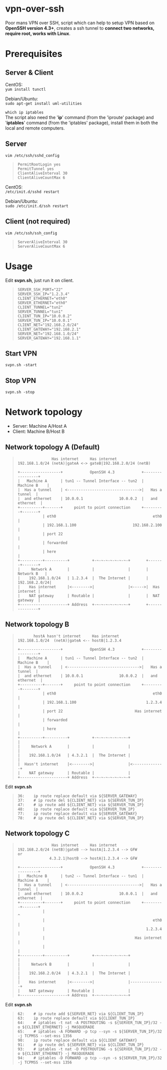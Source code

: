 # vpn-over-ssh
Poor mans VPN over SSH, script which can help to setup VPN based on **OpenSSH version 4.3+**, creates a ssh tunnel to **connect two networks, require root, works with Linux**.

# Prerequisites

## Server & Client
CentOS:  
`yum install tunctl`

Debian/Ubuntu:  
`sudo apt-get install uml-utilities`  

`which ip iptables`  
The script also need the '**ip**' command (from the 'iproute' package) and '**iptables**' command (from the 'iptables' package), install them in both the local and remote computers.

## Server

`vim /etc/ssh/sshd_config`
>     PermitRootLogin yes  
>     PermitTunnel yes  
>     ClientAliveInterval 30  
>     ClientAliveCountMax 6

CentOS:  
`/etc/init.d/sshd restart`

Debian/Ubuntu:  
`sudo /etc/init.d/ssh restart`

## Client (not required)
`vim /etc/ssh/ssh_config`
>     ServerAliveInterval 30  
>     ServerAliveCountMax 6

# Usage
Edit **svpn.sh**, just run it on client.

>     SERVER_SSH_PORT="22"  
>     SERVER_SSH_IP="1.2.3.4"  
>     CLIENT_ETHERNET="eth0"  
>     SERVER_ETHERNET="eth0"  
>     CLIENT_TUNNEL="tun2"  
>     SERVER_TUNNEL="tun1"  
>     CLIENT_TUN_IP="10.0.0.2"  
>     SERVER_TUN_IP="10.0.0.1"  
>     CLIENT_NET="192.168.2.0/24"  
>     CLIENT_GATEWAY="192.168.2.1"  
>     SERVER_NET="192.168.1.0/24"  
>     SERVER_GATEWAY="192.168.1.1"

## Start VPN
`svpn.sh -start`

## Stop VPN
`svpn.sh -stop`

# Network topology

* Server: Machine A/Host A  
* Client: Machine B/Host B

## Network topology A (Default)
>                    Has internet     Has internet  
>     192.168.1.0/24 (netA)|gateA <-> gateB|192.168.2.0/24 (netB)  
>
>     +------------------+            OpenSSH 4.3            +-----------------+  
>     |   Machine A      | tun1 -- Tunnel Interface -- tun2  |    Machine B    |  
>     |  Has a tunnel    | <-------------------------------->|   Has a tunnel  |  
>     |  and ethernet    | 10.0.0.1                10.0.0.2  |   and ethernet  |  
>     +----------+-------+     point to point connection     +---------+-------+  
>                | eth0                                           eth0 |  
>                | 192.168.1.100                         192.168.2.100 |  
>                | port 22                                             |  
>                | forwarded                                           |  
>                | here                                                |  
>     +----------+----------+          +-~-~-~-~-~-~-~-+       +-------+-------+  
>     |     Network A       |          |               |       |   Network B   |  
>     |    192.168.1.0/24   | 1.2.3.4  |  The Internet |       | 192.168.2.0/24|  
>     |    Has internet     |<-------->|               |<----->|  Has internet |  
>     |    NAT gateway      | Routable |               |       |  NAT gateway  |  
>     +---------------------+ Address  +-~-~-~-~-~-~-~-+       +---------------+  

## Network topology B
>            hostA hasn't internet     Has internet  
>     192.168.1.0/24  (netA)|gateA <-- hostB|1.2.3.4  
>
>     +------------------+            OpenSSH 4.3            +-----------------+  
>     |   Machine A      | tun1 -- Tunnel Interface -- tun2  |    Machine B    |  
>     |  Has a tunnel    | <-------------------------------->|   Has a tunnel  |  
>     |  and ethernet    | 10.0.0.1                10.0.0.2  |   and ethernet  |  
>     +----------+-------+     point to point connection     +---------+-------+  
>                | eth0                                           eth0 |  
>                | 192.168.1.100                               1.2.3.4 |  
>                | port 22                                Has internet |  
>                | forwarded                                           |  
>                | here                                                |  
>     +----------+----------+          +-~-~-~-~-~-~-~-+               |  
>     |     Network A       |          |               |               |  
>     |    192.168.1.0/24   | 4.3.2.1  |  The Internet |               |  
>     |  Hasn't internet    |<-------->|               |<--------------+  
>     |    NAT gateway      | Routable |               |  
>     +---------------------+ Address  +-~-~-~-~-~-~-~-+

Edit **svpn.sh**

>     36:    ip route replace default via ${SERVER_GATEWAY}  
>     37:    # ip route del ${CLIENT_NET} via ${SERVER_TUN_IP}  
>     47:    # ip route add ${CLIENT_NET} via ${SERVER_TUN_IP}  
>     48:    ip route replace default via ${SERVER_TUN_IP}  
>     77:    ip route replace default via ${SERVER_GATEWAY}  
>     78:    # ip route del ${CLIENT_NET} via ${SERVER_TUN_IP}

## Network topology C
>                    Has internet     Has internet  
>     192.168.2.0/24 (netB)|gateB --> hostA|1.2.3.4 --> GFW  
>     or  
>                   4.3.2.1|hostB --> hostA|1.2.3.4 --> GFW  
>
>     +------------------+            OpenSSH 4.3            +-----------------+  
>     |   Machine B      | tun2 -- Tunnel Interface -- tun1  |    Machine A    |  
>     |  Has a tunnel    | <-------------------------------->|   Has a tunnel  |  
>     |  and ethernet    | 10.0.0.2                10.0.0.1  |   and ethernet  |  
>     +----------+-------+     point to point connection     +---------+-------+  
>                |                                                     ^  
>                |                                                eth0 |  
>                |                                             1.2.3.4 |  
>                |                                        Has internet |  
>                |                                                     |  
>     +----------+----------+          +-~-~-~-~-~-~-~-+               |  
>     |     Network B       |          |               |               |  
>     |    192.168.2.0/24   | 4.3.2.1  |  The Internet |               |  
>     |    Has internet     |<-------->|               |---------------+  
>     |    NAT gateway      | Routable |               |  
>     +---------------------+ Address  +-~-~-~-~-~-~-~-+

Edit **svpn.sh**

>     62:    # ip route add ${SERVER_NET} via ${CLIENT_TUN_IP}  
>     63:    ip route replace default via ${CLIENT_TUN_IP}  
>     64:    # iptables -t nat -A POSTROUTING -s ${SERVER_TUN_IP}/32 -o ${CLIENT_ETHERNET} -j MASQUERADE  
>     65:    # iptables -A FORWARD -p tcp --syn -s ${SERVER_TUN_IP}/32 -j TCPMSS --set-mss 1356  
>     90:    ip route replace default via ${CLIENT_GATEWAY}  
>     91:    # ip route del ${SERVER_NET} via ${CLIENT_TUN_IP}  
>     93:    # iptables -t nat -D POSTROUTING -s ${SERVER_TUN_IP}/32 -o ${CLIENT_ETHERNET} -j MASQUERADE  
>     94:    # iptables -D FORWARD -p tcp --syn -s ${SERVER_TUN_IP}/32 -j TCPMSS --set-mss 1356
